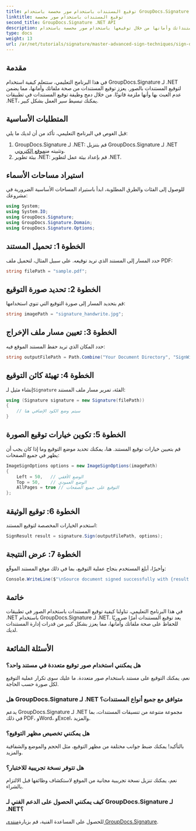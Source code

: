 ```yaml
---
title: توقيع المستندات باستخدام صور مخصصة باستخدام GroupDocs.Signature
linktitle: توقيع المستندات باستخدام صور مخصصة
second_title: GroupDocs.Signature .NET API
description: اكتشف كيفية تعزيز مصداقية مستنداتك وأمانها من خلال توقيعها باستخدام صور مخصصة باستخدام GroupDocs.Signature for .NET. يغطي هذا البرنامج التعليمي خطوة بخطوة كل شيء بدءًا من تحميل مستند.
type: docs
weight: 13
url: /ar/net/tutorials/signature/master-advanced-sign-techniques/sign-documents-with-custom-image/
---
```

## مقدمة

في هذا البرنامج التعليمي، ستتعلم كيفية استخدام GroupDocs.Signature لـ .NET لتوقيع المستندات بالصور. يعزز توقيع المستندات من صحة ملفاتك وأمانها، مما يضمن عدم العبث بها وأنها ملزمة قانونًا. من خلال دمج وظيفة توقيع المستندات في تطبيقات .NET، يمكنك تبسيط سير العمل بشكل كبير.

## المتطلبات الأساسية

قبل الغوص في البرنامج التعليمي، تأكد من أن لديك ما يلي:

1.  GroupDocs.Signature لـ .NET: قم بتنزيل GroupDocs.Signature لـ .NET وتثبيته من[موقع إلكتروني](https://releases.groupdocs.com/signature/net/).
2. بيئة تطوير .NET: قم بإعداد بيئة عمل لتطوير .NET.

## استيراد مساحات الأسماء

للوصول إلى الفئات والطرق المطلوبة، ابدأ باستيراد المساحات الأساسية الضرورية في مشروعك:

```csharp
using System;
using System.IO;
using GroupDocs.Signature;
using GroupDocs.Signature.Domain;
using GroupDocs.Signature.Options;
```

## الخطوة 1: تحميل المستند

حدد المسار إلى المستند الذي تريد توقيعه. على سبيل المثال، لتحميل ملف PDF:

```csharp
string filePath = "sample.pdf";
```

## الخطوة 2: تحديد صورة التوقيع

قم بتحديد المسار إلى صورة التوقيع التي تنوي استخدامها:

```csharp
string imagePath = "signature_handwrite.jpg";
```

## الخطوة 3: تعيين مسار ملف الإخراج

حدد المكان الذي تريد حفظ المستند الموقع فيه:

```csharp
string outputFilePath = Path.Combine("Your Document Directory", "SignWithImage", "SignedDocument.pdf");
```

## الخطوة 4: تهيئة كائن التوقيع

 إنشاء مثيل لـ`Signature` الفئة، تمرير مسار ملف المستند:

```csharp
using (Signature signature = new Signature(filePath))
{
    // سيتم وضع الكود الإضافي هنا
}
```

## الخطوة 5: تكوين خيارات توقيع الصورة

قم بتعيين خيارات توقيع المستند. هنا، يمكنك تحديد موضع التوقيع وما إذا كان يجب أن يظهر في جميع الصفحات:

```csharp
ImageSignOptions options = new ImageSignOptions(imagePath)
{
    Left = 50,   // الوضع الأفقي
    Top = 50,    // الوضع العمودي
    AllPages = true // التوقيع على جميع الصفحات
};
```

## الخطوة 6: توقيع الوثيقة

استخدم الخيارات المخصصة لتوقيع المستند:

```csharp
SignResult result = signature.Sign(outputFilePath, options);
```

## الخطوة 7: عرض النتيجة

وأخيرًا، أبلغ المستخدم بنجاح عملية التوقيع، بما في ذلك موقع المستند الموقّع:

```csharp
Console.WriteLine($"\nSource document signed successfully with {result.Succeeded.Count} signature(s).\nFile saved at {outputFilePath}.");
```

## خاتمة

في هذا البرنامج التعليمي، تناولنا كيفية توقيع المستندات باستخدام الصور في تطبيقات .NET باستخدام GroupDocs.Signature لـ .NET. يعد توقيع المستندات أمرًا ضروريًا للحفاظ على صحة ملفاتك وأمانها، مما يعزز بشكل كبير من قدرات إدارة المستندات لديك.

## الأسئلة الشائعة

### هل يمكنني استخدام صور توقيع متعددة في مستند واحد؟

نعم، يمكنك التوقيع على مستند باستخدام صور متعددة. ما عليك سوى تكرار عملية التوقيع لكل صورة حسب الحاجة.

### هل GroupDocs.Signature لـ .NET متوافق مع جميع أنواع المستندات؟

يدعم GroupDocs.Signature لـ .NET مجموعة متنوعة من تنسيقات المستندات، بما في ذلك PDF، وWord، وExcel، والمزيد.

### هل يمكنني تخصيص مظهر التوقيع؟

بالتأكيد! يمكنك ضبط جوانب مختلفة من مظهر التوقيع، مثل الحجم والموضع والشفافية والمزيد.

### هل تتوفر نسخة تجريبية للاختبار؟

نعم، يمكنك تنزيل نسخة تجريبية مجانية من الموقع لاستكشاف وظائفها قبل الالتزام بالشراء.

### كيف يمكنني الحصول على الدعم الفني لـ GroupDocs.Signature لـ .NET؟

 للحصول على المساعدة الفنية، قم بزيارة[منتدى GroupDocs.Signature](https://forum.groupdocs.com/c/signature/13).